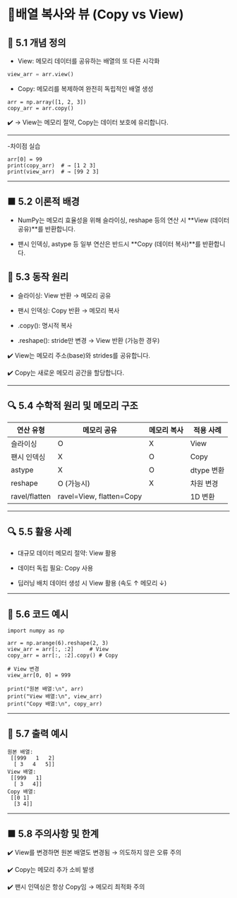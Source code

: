 # 🔸배열 복사와 뷰 (Copy vs View)

## 📌 5.1 개념 정의

-  View: 메모리 데이터를 공유하는 배열의 또 다른 시각화
  
```python
view_arr = arr.view()
```

-  Copy: 메모리를 복제하여 완전히 독립적인 배열 생성
  
```
arr = np.array([1, 2, 3])
copy_arr = arr.copy()
```

✔️ → View는 메모리 절약, Copy는 데이터 보호에 유리합니다.

---

-차이점 실습
```
arr[0] = 99
print(copy_arr)  # → [1 2 3]
print(view_arr)  # → [99 2 3]
```

---

## ■ 5.2 이론적 배경

-  NumPy는 메모리 효율성을 위해 슬라이싱, reshape 등의 연산 시 **View (데이터 공유)**를 반환합니다.

-  팬시 인덱싱, astype 등 일부 연산은 반드시 **Copy (데이터 복사)**를 반환합니다.

## 🔁 5.3 동작 원리

-  슬라이싱: View 반환 → 메모리 공유

-  팬시 인덱싱: Copy 반환 → 메모리 복사

-  .copy(): 명시적 복사

-  .reshape(): stride만 변경 → View 반환 (가능한 경우)

✔️ View는 메모리 주소(base)와 strides를 공유합니다.
  
✔️ Copy는 새로운 메모리 공간을 할당합니다.

---

## 🔍 5.4 수학적 원리 및 메모리 구조
| 연산 유형         | 메모리 공유                   | 메모리 복사 | 적용 사례    |
| ------------- | ------------------------ | ------ | -------- |
| 슬라이싱          | O                        | X      | View     |
| 팬시 인덱싱        | X                        | O      | Copy     |
| astype        | X                        | O      | dtype 변환 |
| reshape       | O (가능시)                  | X      | 차원 변경    |
| ravel/flatten | ravel=View, flatten=Copy |        | 1D 변환    |

---

## 🔍 5.5 활용 사례

-  대규모 데이터 메모리 절약: View 활용

-  데이터 독립 필요: Copy 사용

-  딥러닝 배치 데이터 생성 시 View 활용 (속도 ↑ 메모리 ↓)

---

## 🚀 5.6 코드 예시

```
import numpy as np

arr = np.arange(6).reshape(2, 3)
view_arr = arr[:, :2]     # View
copy_arr = arr[:, :2].copy() # Copy

# View 변경
view_arr[0, 0] = 999

print("원본 배열:\n", arr)
print("View 배열:\n", view_arr)
print("Copy 배열:\n", copy_arr)
```

---

## 🚀 5.7 출력 예시

```
원본 배열:
 [[999   1   2]
  [ 3   4   5]]
View 배열:
 [[999   1]
  [ 3   4]]
Copy 배열:
 [[0 1]
  [3 4]]
```

---

## ■ 5.8 주의사항 및 한계

✔️ View를 변경하면 원본 배열도 변경됨 → 의도하지 않은 오류 주의

✔️ Copy는 메모리 추가 소비 발생

✔️ 팬시 인덱싱은 항상 Copy임 → 메모리 최적화 주의
